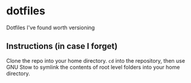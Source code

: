# dotfiles
Dotfiles I've found worth versioning

## Instructions (in case I forget)

Clone the repo into your home directory. `cd` into the repository,
then use GNU Stow to symlink the contents of root level folders into
your home directory.
